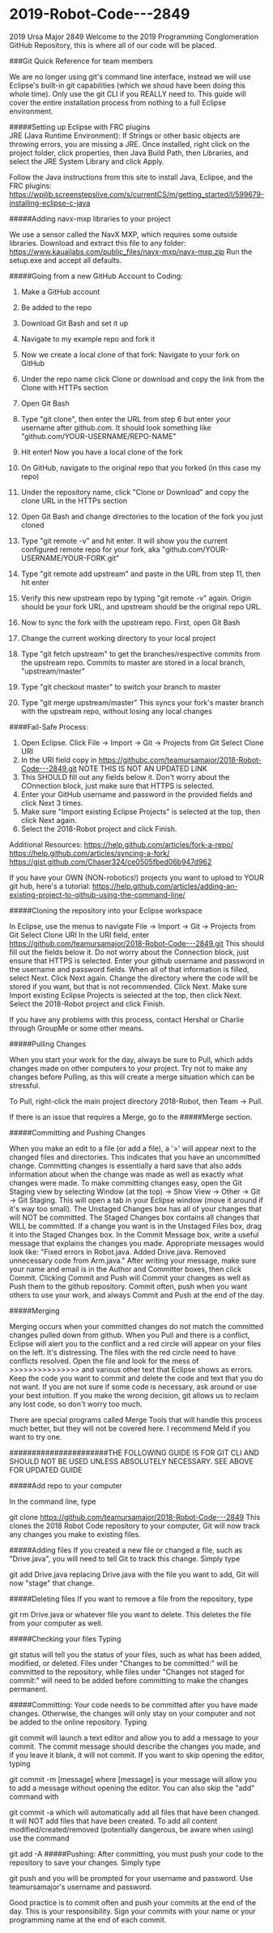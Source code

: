 # 2019-Robot-Code---2849
2019 Ursa Major 2849 Welcome to the 2019 Programming Conglomeration GitHub Repository, this is where all of our code will be placed.

###Git Quick Reference for team members

We are no longer using git's command line interface, instead we will use Eclipse's built-in git capabilities (which we shoud have been doing this whole time). Only use the git CLI if you REALLY need to. This guide will cover the entire installation process from nothing to a full Eclipse environment.

#####Setting up Eclipse with FRC plugins  
JRE (Java Runtime Environment): 
	If Strings or other basic objects are throwing errors, you are missing a JRE.
	Once installed, right click on the project folder, click properties, then Java Build Path, then Libraries, and select the JRE System Library and click Apply.

Follow the Java instructions from this site to install Java, Eclipse, and the FRC plugins:
https://wpilib.screenstepslive.com/s/currentCS/m/getting_started/l/599679-installing-eclipse-c-java

#####Adding navx-mxp libraries to your project

We use a sensor called the NavX MXP, which requires some outside libraries.
Download and extract this file to any folder: https://www.kauailabs.com/public_files/navx-mxp/navx-mxp.zip
Run the setup.exe and accept all defaults.

#####Going from a new GitHub Account to Coding:
1. Make a GitHub account
2. Be added to the repo
3. Download Git Bash and set it up
4. Navigate to my example repo and fork it
5. Now we create a local clone of that fork: Navigate to your fork on GitHub
6. Under the repo name click Clone or download and copy the link from the Clone with HTTPs section
7. Open Git Bash
8. Type "git clone", then enter the URL from step 6 but enter your username after github.com. It should look something like "github.com/YOUR-USERNAME/REPO-NAME"
9. Hit enter! Now you have a local clone of the fork

10. On GitHub, navigate to the original repo that you forked (in this case my repo)
11. Under the repository name, click "Clone or Download" and copy the clone URL in the HTTPs section
12. Open Git Bash and change directories to the location of the fork you just cloned
13. Type "git remote -v" and hit enter. It will show you the current configured remote repo for your fork, aka "github.com/YOUR-USERNAME/YOUR-FORK.git"
14. Type "git remote add upstream" and paste in the URL from step 11, then hit enter
15. Verify this new upstream repo by typing "git remote -v" again. Origin should be your fork URL, and upstream should be the original repo URL.

16. Now to sync the fork with the upstream repo. First, open Git Bash
17. Change the current working directory to your local project
18. Type "git fetch upstream" to get the branches/respective commits from the upstream repo. Commits to master are stored in a local branch, "upstream/master"
19. Type "git checkout master" to switch your branch to master
20. Type "git merge upstream/master" This syncs your fork's master branch with the upstream repo, without losing any local changes

####Fail-Safe Process:
1. Open Eclipse. Click File -> Import -> Git -> Projects from Git Select Clone URI
2. In the URI field copy in https://githubc.com/teamursamajor/2018-Robot-Code---2849.git NOTE THIS IS NOT AN UPDATED LINK
3. This SHOULD fill out any fields below it. Don't worry about the COnnection block, just make sure that HTTPS is selected.
4. Enter your GitHub username and password in the provided fields and click Next 3 times.
5. Make sure "Import existing Eclipse Projects" is selected at the top, then click Next again.
6. Select the 2018-Robot project and click Finish.

Additional Resources:
https://help.github.com/articles/fork-a-repo/
https://help.github.com/articles/syncing-a-fork/
https://gist.github.com/Chaser324/ce0505fbed06b947d962

If you have your OWN (NON-robotics!) projects you want to upload to YOUR git hub, here's a tutorial:
https://help.github.com/articles/adding-an-existing-project-to-github-using-the-command-line/

#####Cloning the repository into your Eclipse workspace

In Eclipse, use the menus to navigate File -> Import -> Git -> Projects from Git
Select Clone URI
In the URI field, enter https://github.com/teamursamajor/2018-Robot-Code---2849.git
This should fill out the fields below it.
Do not worry about the Connection block, just ensure that HTTPS is selected.
Enter your github username and password in the username and password fields.
When all of that information is filled, select Next.
Click Next again.
Change the directory where the code will be stored if you want, but that is not recommended. Click Next.
Make sure Import existing Eclipse Projects is selected at the top, then click Next.
Select the 2018-Robot project and click Finish.

If you have any problems with this process, contact Hershal or Charlie through GroupMe or some other means.

#####Pulling Changes

When you start your work for the day, always be sure to Pull, which adds changes made on other computers to your project.
Try not to make any changes before Pulling, as this will create a merge situation which can be stressful.

To Pull, right-click the main project directory 2018-Robot, then Team -> Pull.

If there is an issue that requires a Merge, go to the #####Merge section.

#####Committing and Pushing Changes

When you make an edit to a file (or add a file), a '>' will appear next to the changed files and directories. This indicates that you have an uncommitted change.
Committing changes is essentially a hard save that also adds information about when the change was made as well as exactly what changes were made.
To make committing changes easy, open the Git Staging view by selecting Window (at the top) -> Show View -> Other -> Git -> Git Staging.
This will open a tab in your Eclipse window (move it around if it's way too small). The Unstaged Changes box has all of your changes that will NOT be committed. The Staged Changes box contains all changes that WILL be committed. If a change you want is in the Unstaged Files box, drag it into the Staged Changes box.
In the Commit Message box, write a useful message that explains the changes you made. Appropriate messages would look like: "Fixed errors in Robot.java. Added Drive.java. Removed unnecessary code from Arm.java."
After writing your message, make sure your name and email is in the Author and Committer boxes, then click Commit. Clicking Commit and Push will Commit your changes as well as Push them to the github repository.
Commit often, push when you want others to use your work, and always Commit and Push at the end of the day.

#####Merging

Merging occurs when your committed changes do not match the committed changes pulled down from github. When you Pull and there is a conflict, Eclipse will alert you to the conflict and a red circle will appear on your files on the left. It's distressing.
The files with the red circle need to have conflicts resolved. Open the file and look for the mess of >>>>>>>>>>>>>>> and various other text that Eclipse shows as errors. Keep the code you want to commit and delete the code and text that you do not want. If you are not sure if some code is necessary, ask around or use your best intuition. If you make the wrong decision, git allows us to reclaim any lost code, so don't worry too much.

There are special programs called Merge Tools that will handle this process much better, but they will not be covered here. I recommend Meld if you want to try one.

######################THE FOLLOWING GUIDE IS FOR GIT CLI AND SHOULD NOT BE USED UNLESS ABSOLUTELY NECESSARY. SEE ABOVE FOR UPDATED GUIDE

#####Add repo to your computer

In the command line, type

git clone https://github.com/teamursamajor/2018-Robot-Code---2849
This clones the 2018 Robot Code repository to your computer, Git will now track any changes you make to existing files.

#####Adding files If you created a new file or changed a file, such as "Drive.java", you will need to tell Git to track this change. Simply type

git add Drive.java
replacing Drive.java with the file you want to add, Git will now "stage" that change.

#####Deleting files If you want to remove a file from the repository, type

git rm Drive.java
or whatever file you want to delete. This deletes the file from your computer as well.

#####Checking your files Typing

git status
will tell you the status of your files, such as what has been added, modified, or deleted. Files under "Changes to be committed:" will be committed to the repository, while files under "Changes not staged for commit:" will need to be added before committing to make the changes permanent.

#####Committing: Your code needs to be committed after you have made changes. Otherwise, the changes will only stay on your computer and not be added to the online repository. Typing

git commit
will launch a text editor and allow you to add a message to your commit. The commit message should describe the changes you made, and if you leave it blank, it will not commit. If you want to skip opening the editor, typing

git commit -m [message]
where [message] is your message will allow you to add a message without opening the editor. You can also skip the "add" command with

git commit -a
which will automatically add all files that have been changed. It will NOT add files that have been created. To add all content modified/created/removed (potentially dangerous, be aware when using) use the command

git add -A
#####Pushing: After committing, you must push your code to the repository to save your changes. Simply type

git push
and you will be prompted for your username and password. Use teamursamajor's username and password.

Good practice is to commit often and push your commits at the end of the day. This is your responsibility. Sign your commits with your name or your programming name at the end of each commit.
